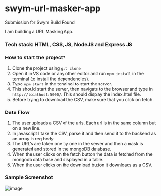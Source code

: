 # swym-url-masker-app
Submission for Swym Build Round

I am building a URL Masking App. 

### Tech stack: HTML, CSS, JS, NodeJS and Express JS

### How to start the project? 
1. Clone the project using `git clone`
2. Open it in VS code or any other editor and run `npm install` in the terminal (to install the dependencies).
3. Type `npm start` in the terminal to start the server.
4. This should start the server, then navigate to the browser and type in `http://localhost:5000/`. This should display the index.html file.
5. Before trying to download the CSV, make sure that you click on fetch.

### Data Flow 
1. The user uploads a CSV of the urls. Each url is in the same column but on a new line.
2. In javascript I take the CSV, parse it and then send it to the backend as an array in req.body.
3. The URL's are taken one by one in the server and then a mask is generated and stored in the mongoDB database.
4. When the user clicks on the fetch button the data is fetched from the mongodb data base and displayed in a table.
5. When the user clicks on the download button it downloads as a CSV.
   

### Sample Screenshot

![image](https://github.com/IshaanShettigar/swym-url-masker-app/assets/77607172/5af59521-ac47-43f0-b587-75f83f31e0b6)



